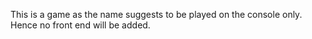 This is a game as the name suggests to be played on the console only. Hence no front end will be added. 